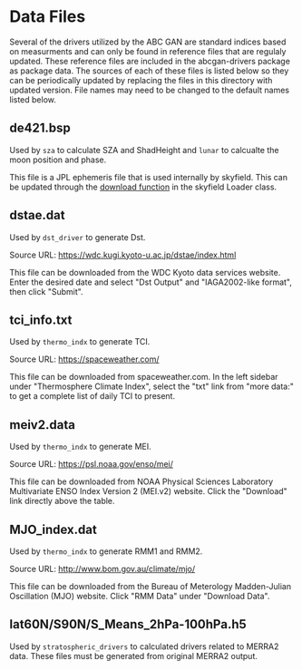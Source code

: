 # Data Files
Several of the drivers utilized by the ABC GAN are standard indices based on measurments and can only be found in reference files that are regulaly updated.  These reference files are included in the abcgan-drivers package as package data.  The sources of each of these files is listed below so they can be periodically updated by replacing the files in this directory with updated version.  File names may need to be changed to the default names listed below.

## de421.bsp
Used by `sza` to calculate SZA and ShadHeight and `lunar` to calcualte the moon position and phase.

This file is a JPL ephemeris file that is used internally by skyfield.  This can be updated through the [download function](https://rhodesmill.org/skyfield/api-iokit.html#skyfield.iokit.Loader.download) in the skyfield Loader class.

## dstae.dat
Used by `dst_driver` to generate Dst.

Source URL: https://wdc.kugi.kyoto-u.ac.jp/dstae/index.html

This file can be downloaded from the WDC Kyoto data services website.  Enter the desired date and select "Dst Output" and "IAGA2002-like format", then click "Submit".

## tci_info.txt
Used by `thermo_indx` to generate TCI.

Source URL: https://spaceweather.com/

This file can be downloaded from spaceweather.com.  In the left sidebar under "Thermosphere Climate Index", select the "txt" link from "more data:" to get a complete list of daily TCI to present.

## meiv2.data
Used by `thermo_indx` to generate MEI.

Source URL: https://psl.noaa.gov/enso/mei/

This file can be downloaded from NOAA Physical Sciences Laboratory Multivariate ENSO Index Version 2 (MEI.v2) website.  Click the "Download" link directly above the table.

## MJO_index.dat
Used by `thermo_indx` to generate RMM1 and RMM2.

Source URL: http://www.bom.gov.au/climate/mjo/

This file can be downloaded from the Bureau of Meterology Madden-Julian Oscillation (MJO) website.  Click "RMM Data" under "Download Data".

## lat60N/S90N/S_Means_2hPa-100hPa.h5
Used by `stratospheric_drivers` to calculated drivers related to MERRA2 data.  These files must be generated from original MERRA2 output.

